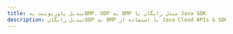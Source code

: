---title: تبدیل پاورپوینت بهBMP، ODP به BMP مبدل رایگان یا Java SDKdescription: تبدیل رایگانODP به BMP با استفاده از Java Cloud APIs & SDK. همچنین اسناد Microsoft PowerPoint را در Cloud ایجاد، ویرایش و رندر کنید.---